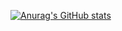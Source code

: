 [![Anurag's GitHub stats](https://github-readme-stats.vercel.app/api?username=bbylw3)](https://github.com/anuraghazra/github-readme-stats)
